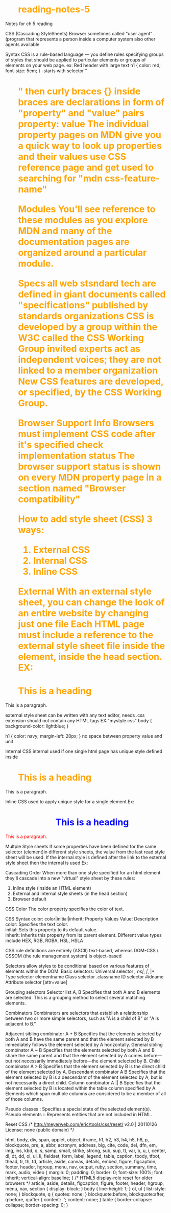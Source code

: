 # reading-notes-5
Notes for ch 5 reading


CSS (Cascading StyleSheets)
  Browser sometimes called "user agent" (program that represents a person inside a computer system
also other agents available

Syntax
  CSS is a rule-based language — you define rules specifying groups of styles that should be applied
to particular elements or groups of elements on your web page.
ex: Red header with large text
h1 {
    color: red;
    font-size: 5em;
}
-starts with selector "<h1>"
then curly braces {}
inside braces are declarations in form of "property" and "value" pairs
property: value
The individual property pages on MDN give you a quick way to look up properties and their values
use CSS reference page and get used to searching for "mdn css-feature-name"

Modules
  You'll see reference to these modules as you explore MDN and many of the documentation pages are
organized around a particular module.

Specs
  all web stsndard tech are defined in giant documents called "specifications"
published by standards organizations
CSS is developed by a group within the W3C called the CSS Working Group
invited experts act as independent voices; they are not linked to a member organization
New CSS features are developed, or specified, by the CSS Working Group.

Browser Support Info
Browsers must implement CSS code after it's specified
check implementation status
The browser support status is shown on every MDN property page in a section named "Browser compatibility"



How to add style sheet (CSS)
3 ways:
1. External CSS
2. Internal CSS
3. Inline CSS

External
With an external style sheet, you can change the look of an entire website by changing just one file
  Each HTML page must include a reference to the external style sheet file inside the <link> element, 
inside the head section.
EX:
<!DOCTYPE html>
<html>
<head>
<link rel="stylesheet" href="mystyle.css">
</head>
<body>

<h1>This is a heading</h1>
<p>This is a paragraph.</p>

</body>
</html>
  external style sheet can be written with any text editor, needs .css extension
should not contain any HTML tags
EX:"mystyle.css"
body {
  background-color: lightblue;
}

h1 {
  color: navy;
  margin-left: 20px;
}
no space between property value and unit

Internal CSS
internal used if one single html page has unique style
defined inside <style> element in <head> section
Ex:
<!DOCTYPE html>
<html>
<head>
<style>
body {
  background-color: linen;
}
h1 {
  color: maroon;
  margin-left: 40px;
}
</style>
</head>
<body>
<h1>This is a heading</h1>
<p>This is a paragraph.</p>
</body>
</html>

Inline CSS
used to apply unique style for a single element
Ex:
<!DOCTYPE html>
<html>
<body>
<h1 style="color:blue;text-align:center;">This is a heading</h1>
<p style="color:red;">This is a paragraph.</p>
</body>
</html>

Multple Style sheets
  If some properties have been defined for the same selector (element)in different
style sheets, the value from the last read style sheet will be used. 
  If the internal style is defined after the link to the external style sheet then
the internal is used
Ex:
<head>
<link rel="stylesheet" type="text/css" href="mystyle.css">
<style>
h1 {
  color: orange;
}
</style>
</head>

Cascading Order
  When more than one style specified for an html element they'll cascade into
a new "virtual" style sheet by these rules:
1. Inline style (inside an HTML element)
2. External and internal style sheets (in the head section)
3. Browser default


CSS Color
The color property specifies the color of text.

CSS Syntax
color: color|initial|inherit;
Property Values
Value:	Description	
color:	Specifies the text color. 	
initial:	Sets this property to its default value.	
inherit:	Inherits this property from its parent element.
Different value types include HEX, RGB, RGBA, HSL, HSLA

  CSS rule definitions are entirely (ASCII) text-based, 
whereas DOM-CSS / CSSOM (the rule management system) is object-based

Selectors
 allow styles to be conditional based on various features of elements within the DOM.
Basic selectors:
Universal selector *, ns|*, *|*, |*
Type selector elementname
Class selector .classname
ID selector #idname
Attribute selector [attr=value]

Grouping selectors
Selector list A, B
Specifies that both A and B elements are selected. This is a grouping method to select several matching elements.

Combinators
Combinators are selectors that establish a relationship between two or more simple selectors, such as "A is a child of B" or "A is adjacent to B."

Adjacent sibling combinator A + B
Specifies that the elements selected by both A and B have the same parent and that the element selected by B immediately follows the element selected by A horizontally.
General sibling combinator A ~ B
Specifies that the elements selected by both A and B share the same parent and that the element selected by A comes before—but not necessarily immediately before—the element selected by B.
Child combinator A > B
Specifies that the element selected by B is the direct child of the element selected by A.
Descendant combinator A B
Specifies that the element selected by B is a descendant of the element selected by A, but is not necessarily a direct child.
Column combinator A || B 
Specifies that the element selected by B is located within the table column specified by A. Elements which span multiple columns are considered to be a member of all of those columns.

Pseudo classes :
Specifies a special state of the selected element(s).
Pseudo elements ::
Represents entities that are not included in HTML.

Reset CSS
/* http://meyerweb.com/eric/tools/css/reset/ 
   v2.0 | 20110126
   License: none (public domain)
*/

html, body, div, span, applet, object, iframe,
h1, h2, h3, h4, h5, h6, p, blockquote, pre,
a, abbr, acronym, address, big, cite, code,
del, dfn, em, img, ins, kbd, q, s, samp,
small, strike, strong, sub, sup, tt, var,
b, u, i, center,
dl, dt, dd, ol, ul, li,
fieldset, form, label, legend,
table, caption, tbody, tfoot, thead, tr, th, td,
article, aside, canvas, details, embed, 
figure, figcaption, footer, header, hgroup, 
menu, nav, output, ruby, section, summary,
time, mark, audio, video {
	margin: 0;
	padding: 0;
	border: 0;
	font-size: 100%;
	font: inherit;
	vertical-align: baseline;
}
/* HTML5 display-role reset for older browsers */
article, aside, details, figcaption, figure, 
footer, header, hgroup, menu, nav, section {
	display: block;
}
body {
	line-height: 1;
}
ol, ul {
	list-style: none;
}
blockquote, q {
	quotes: none;
}
blockquote:before, blockquote:after,
q:before, q:after {
	content: '';
	content: none;
}
table {
	border-collapse: collapse;
	border-spacing: 0;
}
